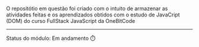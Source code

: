 O repositótio em questão foi criado com o intuito de armazenar as atividades feitas e os aprendizados obtidos com o estudo de JavaCript (DOM) do curso FullStack JavaScript da OneBitCode

<hr>

Status do módulo: Em andamento ⏱️